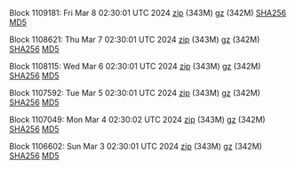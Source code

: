 Block 1109181: Fri Mar  8 02:30:01 UTC 2024 [zip](https://files.01coin.io/mainnet/2024-03-08/bootstrap.dat.zip) (343M) [gz](https://files.01coin.io/mainnet/2024-03-08/bootstrap.dat.tar.gz) (342M) [SHA256](https://files.01coin.io/mainnet/2024-03-08/sha256.txt) [MD5](https://files.01coin.io/mainnet/2024-03-08/md5.txt)

Block 1108621: Thu Mar  7 02:30:01 UTC 2024 [zip](https://files.01coin.io/mainnet/2024-03-07/bootstrap.dat.zip) (343M) [gz](https://files.01coin.io/mainnet/2024-03-07/bootstrap.dat.tar.gz) (342M) [SHA256](https://files.01coin.io/mainnet/2024-03-07/sha256.txt) [MD5](https://files.01coin.io/mainnet/2024-03-07/md5.txt)

Block 1108115: Wed Mar  6 02:30:01 UTC 2024 [zip](https://files.01coin.io/mainnet/2024-03-06/bootstrap.dat.zip) (343M) [gz](https://files.01coin.io/mainnet/2024-03-06/bootstrap.dat.tar.gz) (342M) [SHA256](https://files.01coin.io/mainnet/2024-03-06/sha256.txt) [MD5](https://files.01coin.io/mainnet/2024-03-06/md5.txt)

Block 1107592: Tue Mar  5 02:30:01 UTC 2024 [zip](https://files.01coin.io/mainnet/2024-03-05/bootstrap.dat.zip) (343M) [gz](https://files.01coin.io/mainnet/2024-03-05/bootstrap.dat.tar.gz) (342M) [SHA256](https://files.01coin.io/mainnet/2024-03-05/sha256.txt) [MD5](https://files.01coin.io/mainnet/2024-03-05/md5.txt)

Block 1107049: Mon Mar  4 02:30:02 UTC 2024 [zip](https://files.01coin.io/mainnet/2024-03-04/bootstrap.dat.zip) (343M) [gz](https://files.01coin.io/mainnet/2024-03-04/bootstrap.dat.tar.gz) (342M) [SHA256](https://files.01coin.io/mainnet/2024-03-04/sha256.txt) [MD5](https://files.01coin.io/mainnet/2024-03-04/md5.txt)

Block 1106602: Sun Mar  3 02:30:01 UTC 2024 [zip](https://files.01coin.io/mainnet/2024-03-03/bootstrap.dat.zip) (343M) [gz](https://files.01coin.io/mainnet/2024-03-03/bootstrap.dat.tar.gz) (342M) [SHA256](https://files.01coin.io/mainnet/2024-03-03/sha256.txt) [MD5](https://files.01coin.io/mainnet/2024-03-03/md5.txt)
